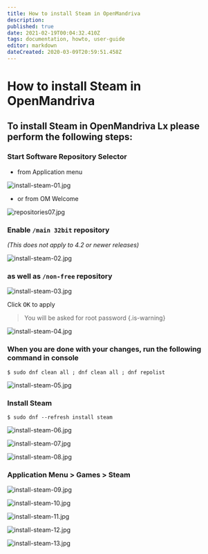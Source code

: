 ```yaml
---
title: How to install Steam in OpenMandriva
description: 
published: true
date: 2021-02-19T00:04:32.410Z
tags: documentation, howto, user-guide
editor: markdown
dateCreated: 2020-03-09T20:59:51.458Z
---
```


# How to install Steam in OpenMandriva


## To install Steam in OpenMandriva Lx please perform the following steps:

### Start Software Repository Selector
- from Application menu

![install-steam-01.jpg](/images/install-steam-01.jpg)

- or from OM Welcome

![repositories07.jpg](/images/repositories07.jpg)

### Enable `/main 32bit` repository
*(This does not apply to 4.2 or newer releases)*

![install-steam-02.jpg](/images/install-steam-02.jpg)

### as well as `/non-free` repository

![install-steam-03.jpg](/images/install-steam-03.jpg)

Click <kbd>OK</kbd> to apply

> You will be asked for root password
{.is-warning}


![install-steam-04.jpg](/images/install-steam-04.jpg)

### When you are done with your changes, run the following command in console
```
$ sudo dnf clean all ; dnf clean all ; dnf repolist
```

![install-steam-05.jpg](/images/install-steam-05.jpg)

### Install Steam

```
$ sudo dnf --refresh install steam
```

![install-steam-06.jpg](/images/install-steam-06.jpg)

![install-steam-07.jpg](/images/install-steam-07.jpg)

![install-steam-08.jpg](/images/install-steam-08.jpg)

### Application Menu > Games > Steam

![install-steam-09.jpg](/images/install-steam-09.jpg)

![install-steam-10.jpg](/images/install-steam-10.jpg)

![install-steam-11.jpg](/images/install-steam-11.jpg)

![install-steam-12.jpg](/images/install-steam-12.jpg)

![install-steam-13.jpg](/images/install-steam-13.jpg)


